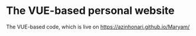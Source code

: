 # The VUE-based personal website
The VUE-based code, which is live on https://azinhonari.github.io/Maryam/
